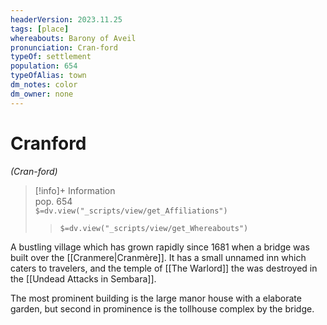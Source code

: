```yaml
---
headerVersion: 2023.11.25
tags: [place]
whereabouts: Barony of Aveil
pronunciation: Cran-ford
typeOf: settlement
population: 654
typeOfAlias: town
dm_notes: color
dm_owner: none
---
```

# Cranford
*(Cran-ford)*
>[!info]+ Information  
> pop. 654  
> `$=dv.view("_scripts/view/get_Affiliations")`  
>> `$=dv.view("_scripts/view/get_Whereabouts")`

A bustling village which has grown rapidly since 1681 when a bridge was built over the [[Cranmere|Cranmère]]. It has a small unnamed inn which caters to travelers, and the temple of [[The Warlord]] the was destroyed in the [[Undead Attacks in Sembara]].

The most prominent building is the large manor house with a elaborate garden, but second in prominence is the tollhouse complex by the bridge.